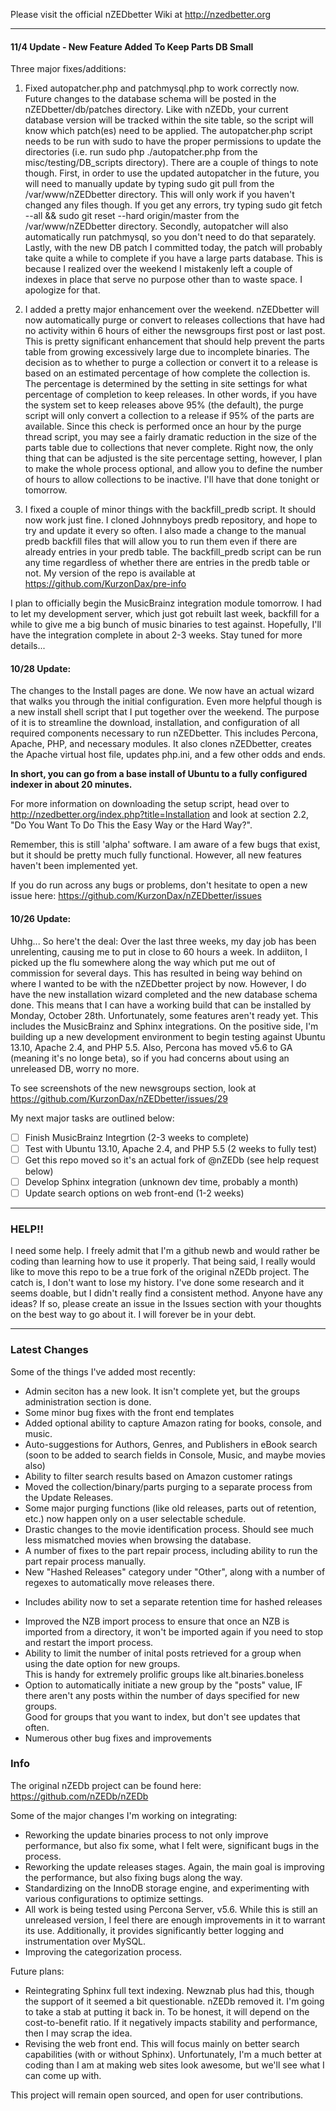 Please visit the official nZEDbetter Wiki at http://nzedbetter.org

---
#### 11/4 Update - New Feature Added To Keep Parts DB Small

Three major fixes/additions:
1. Fixed autopatcher.php and patchmysql.php to work correctly now.  Future changes to the database schema will be posted in the nZEDbetter/db/patches directory.  Like with nZEDb, your current database version will be tracked within the site table, so the script will know which patch(es) need to be applied.  The autopatcher.php script needs to be run with sudo to have the proper permissions to update the directories (i.e. run sudo php ./autopatcher.php from the misc/testing/DB_scripts directory).  There are a couple of things to note though.  First, in order to use the updated autopatcher in the future, you will need to manually update by typing sudo git pull from the /var/www/nZEDbetter directory.  This will only work if you haven't changed any files though.  If you get any errors, try typing sudo git fetch --all && sudo git reset --hard origin/master from the /var/www/nZEDbetter directory.  Secondly, autopatcher will also automatically run patchmysql, so you don't need to do that separately. Lastly, with the new DB patch I committed today, the patch will probably take quite a while to complete if you have a large parts database.  This is because I realized over the weekend I mistakenly left a couple of indexes in place that serve no purpose other than to waste space.  I apologize for that.

2. I added a pretty major enhancement over the weekend.  nZEDbetter will now automatically purge or convert to releases collections that have had no activity within 6 hours of either the newsgroups first post or last post.  This is pretty significant enhancement that should help prevent the parts table from growing excessively large due to incomplete binaries.  The decision as to whether to purge a collection or convert it to a release is based on an estimated percentage of how complete the collection is.  The percentage is determined by the setting in site settings for what percentage of completion to keep releases.  In other words, if you have the system set to keep releases above 95% (the default), the purge script will only convert a collection to a release if 95% of the parts are available.  Since this check is performed once an hour by the purge thread script, you may see a fairly dramatic reduction in the size of the parts table due to collections that never complete.  Right now, the only thing that can be adjusted is the site percentage setting, however, I plan to make the whole process optional, and allow you to define the number of hours to allow collections to be inactive.  I'll have that done tonight or tomorrow.

3. I fixed a couple of minor things with the backfill_predb script.  It should now work just fine.  I cloned Johnnyboys predb repository, and hope to try and update it every so often.  I also made a change to the manual predb backfill files that will allow you to run them even if there are already entries in your predb table.  The backfill_predb script can be run any time regardless of whether there are entries in the predb table or not.  My version of the repo is available at https://github.com/KurzonDax/pre-info

I plan to officially begin the MusicBrainz integration module tomorrow.  I had to let my development server, which just got rebuilt last week, backfill for a while to give me a big bunch of music binaries to test against.  Hopefully, I'll have the integration complete in about 2-3 weeks.  Stay tuned for more details...

#### 10/28 Update:
The changes to the Install pages are done.  We now have an actual wizard that walks you through the initial configuration.  Even more helpful though is a new install shell script that I put together over the weekend.  The purpose of it is to streamline the download, installation, and configuration of all required components necessary to run nZEDbetter.  This includes Percona, Apache, PHP, and necessary modules.  It also clones nZEDbetter, creates the Apache virtual host file, updates php.ini, and a few other odds and ends.

**In short, you can go from a base install of Ubuntu to a fully configured indexer in about 20 minutes.**

For more information on downloading the setup script, head over to http://nzedbetter.org/index.php?title=Installation and look at section 2.2, "Do You Want To Do This the Easy Way or the Hard Way?".

Remember, this is still 'alpha' software.  I am aware of a few bugs that exist, but it should be pretty much fully functional.  However, all new features haven't been implemented yet.

If you do run across any bugs or problems, don't hesitate to open a new issue here: https://github.com/KurzonDax/nZEDbetter/issues

#### 10/26 Update:
Uhhg... So here't the deal:
Over the last three weeks, my day job has been unrelenting, causing me to put in close to 60 hours a week.  In addiiton, I picked up the flu somewhere along the way which put me out of commission for several days.  This has resulted in being way behind on where I wanted to be with the nZEDbetter project by now.  However, I do have the new installation wizard completed and the new database schema done.  This means that I can have a working build that can be installed by Monday, October 28th.  Unfortunately, some features aren't ready yet.  This includes the MusicBrainz and Sphinx integrations.  On the positive side, I'm building up a new development environment to begin testing against Ubuntu 13.10, Apache 2.4, and PHP 5.5.  Also, Percona has moved v5.6 to GA (meaning it's no longe beta), so if you had concerns about using an unreleased DB, worry no more.

To see screenshots of the new newsgroups section, look at https://github.com/KurzonDax/nZEDbetter/issues/29

My next major tasks are outlined below:
- [ ] Finish MusicBrainz Integrtion (2-3 weeks to complete)
- [ ] Test with Ubuntu 13.10, Apache 2.4, and PHP 5.5 (2 weeks to fully test)
- [ ] Get this repo moved so it's an actual fork of @nZEDb (see help request below)
- [ ] Develop Sphinx integration (unknown dev time, probably a month)
- [ ] Update search options on web front-end (1-2 weeks)

---

### HELP!!
I need some help.  I freely admit that I'm a github newb and would rather be coding than learning
how to use it properly.  That being said, I really would like to move this repo to be a true fork
of the original nZEDb project.  The catch is, I don't want to lose my history.  I've done some
research and it seems doable, but I didn't really find a consistent method.  Anyone have any ideas?
If so, please create an issue in the Issues section with your thoughts on the best way to go about it.
I will forever be in your debt.

---

### Latest Changes
Some of the things I've added most recently:  
* Admin seciton has a new look.  It isn't complete yet, but the groups administration section is done.
* Some minor bug fixes with the front end templates
* Added optional ability to capture Amazon rating for books, console, and music.
* Auto-suggestions for Authors, Genres, and Publishers in eBook search (soon to be added to search fields in Console, Music, and maybe movies also)
* Ability to filter search results based on Amazon customer ratings
* Moved the collection/binary/parts purging to a separate process from the Update Releases.
* Some major purging functions (like old releases, parts out of retention, etc.) now happen only on a user selectable schedule.  
* Drastic changes to the movie identification process. Should see much less mismatched movies when browsing the database.  
* A number of fixes to the part repair process, including ability to run the part repair process manually.  
* New "Hashed Releases" category under "Other", along with a number of regexes to automatically move releases there.  
- Includes ability now to set a separate retention time for hashed releases
* Improved the NZB import process to ensure that once an NZB is imported from a directory, it won't be imported again if you need to stop and restart the import process.  
* Ability to limit the number of inital posts retrieved for a group when using the date option for new groups.  
    This is handy for extremely prolific groups like alt.binaries.boneless
* Option to automatically initiate a new group by the "posts" value, IF there aren't any posts within the number of days specified for new groups.  
    Good for groups that you want to index, but don't see updates that often.
* Numerous other bug fixes and improvements  

### Info

The original nZEDb project can be found here: https://github.com/nZEDb/nZEDb

Some of the major changes I'm working on integrating:  
* Reworking the update binaries process to not only improve performance, but also fix some, what I felt were, significant bugs in the process.  
* Reworking the update releases stages.  Again, the main goal is improving the performance, but also fixing bugs along the way.  
* Standardizing on the InnoDB storage engine, and experimenting with various configurations to optimize settings.  
* All work is being tested using Percona Server, v5.6. While this is still an unreleased version, I feel there are enough improvements in it to warrant its use.  Additionally, it provides significantly better logging and instrumentation over MySQL.    
* Improving the categorization process.  

Future plans:  
* Reintegrating Sphinx full text indexing.  Newznab plus had this, though the support of it seemed a bit questionable.  nZEDb removed it.  I'm going to take a stab at putting it back in.  To be honest, it will depend on the cost-to-benefit ratio.  If it negatively impacts stability and performance, then I may scrap the idea.
* Revising the web front end.  This will focus mainly on better search capabilities (with or without Sphinx).  Unfortunately, I'm a much better at coding than I am at making web sites look awesome, but we'll see what I can come up with.

This project will remain open sourced, and open for user contributions.

